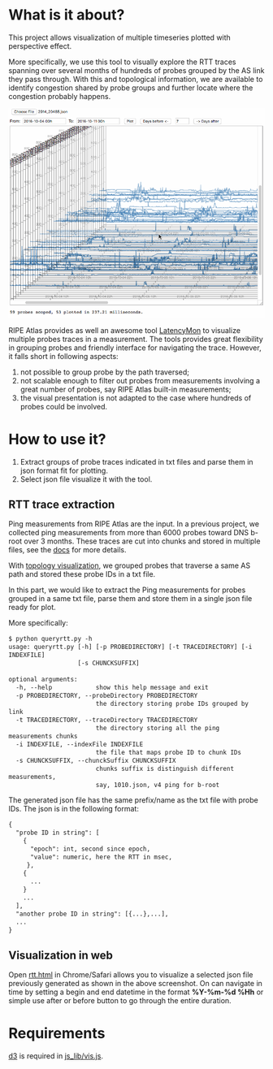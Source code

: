 # What is it about?
This project allows visualization of multiple timeseries plotted
with perspective effect.

More specifically, we use this tool to visually explore the RTT 
traces spanning over several months of hundreds of probes grouped by the AS link they pass through.
With this and topological information, we are available to identify congestion shared
by probe groups and further locate where the congestion probably happens.

![Screenshot of visualization interface](./screenshot.gif)

RIPE Atlas provides as well an awesome tool [LatencyMon](https://atlas.ripe.net/docs/tools-latencymon/) 
to visualize multiple probes traces in a measurement.
The tools provides great flexibility in grouping probes and friendly
interface for navigating the trace.
However, it falls short in following aspects:

1. not possible to group probe by the path traversed;
2. not scalable enough to filter out probes from measurements involving
a great number of probes, say RIPE Atlas built-in measurements;
3. the visual presentation is not adapted to the case where hundreds of probes could be involved.

# How to use it?
1. Extract groups of probe traces indicated in txt files and parse them in json format fit for plotting.
2. Select json file visualize it with the tool.

## RTT trace extraction
Ping measurements from RIPE Atlas are the input.
In a previous project, we collected ping measurements from more than 6000 probes toward DNS b-root over 3 months.
These traces are cut into chunks and stored in multiple files, see the [docs](https://github.com/WenqinSHAO/rtt/blob/master/docs/data_collection.md)
for more details.

With [topology visualization](https://github.com/WenqinSHAO/as_topo.git), 
we grouped probes that traverse a same AS path and stored these probe IDs in a txt file.

In this part, we would like to extract the Ping measurements for probes grouped in a same txt file,
parse them and store them in a single json file ready for plot.

More specifically:
```
$ python queryrtt.py -h
usage: queryrtt.py [-h] [-p PROBEDIRECTORY] [-t TRACEDIRECTORY] [-i INDEXFILE]
                   [-s CHUNCKSUFFIX]

optional arguments:
  -h, --help            show this help message and exit
  -p PROBEDIRECTORY, --probeDirectory PROBEDIRECTORY
                        the directory storing probe IDs grouped by link
  -t TRACEDIRECTORY, --traceDirectory TRACEDIRECTORY
                        the directory storing all the ping measurements chunks
  -i INDEXFILE, --indexFile INDEXFILE
                        the file that maps probe ID to chunk IDs
  -s CHUNCKSUFFIX, --chunckSuffix CHUNCKSUFFIX
                        chunks suffix is distinguish different measurements,
                        say, 1010.json, v4 ping for b-root
```

The generated json file has the same prefix/name as the txt file with probe IDs.
The json is in the following format:
```
{
  "probe ID in string": [
    {
      "epoch": int, second since epoch,
      "value": numeric, here the RTT in msec,
     },
    {
      ...
    }
    ...
  ],
  "another probe ID in string": [{...},...],
  ...
}
```

## Visualization in web
Open [rtt.html](./rtt.html) in Chrome/Safari allows you to visualize a selected json file previously generated
as shown in the above screenshot.
On can navigate in time by setting a begin and end datetime in the format __%Y-%m-%d %Hh__ or simple use after or before button
to go through the entire duration.

# Requirements
[d3](https://d3js.org) is required in [js_lib/vis.js](./js_lib/vis.js).
